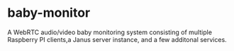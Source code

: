 # baby-monitor
A WebRTC audio/video baby monitoring system consisting of multiple Raspberry PI clients,a Janus server instance, and a few additonal services.

